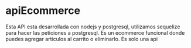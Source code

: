# apiEcommerce


Esta API esta desarrollada con nodejs y postgresql, utilizamos sequelize para hacer las peticiones a postgresql.
Es un ecommerce funcional donde puedes agregar articulos al carrito o eliminarlo. Es solo una api